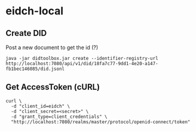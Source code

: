 # eidch-local

## Create DID

Post a new document to get the id (?)


```shell
java -jar didtoolbox.jar create --identifier-registry-url http://localhost:7080/api/v1/did/18fa7c77-9dd1-4e20-a147-fb1bec146085/did.jsonl
```

## Get AccessToken (cURL)
```shell
curl \
  -d "client_id=eidch" \  
  -d "client_secret=<secret>" \
  -d "grant_type=client_credentials" \
  "http://localhost:7080/realms/master/protocol/openid-connect/token"
```